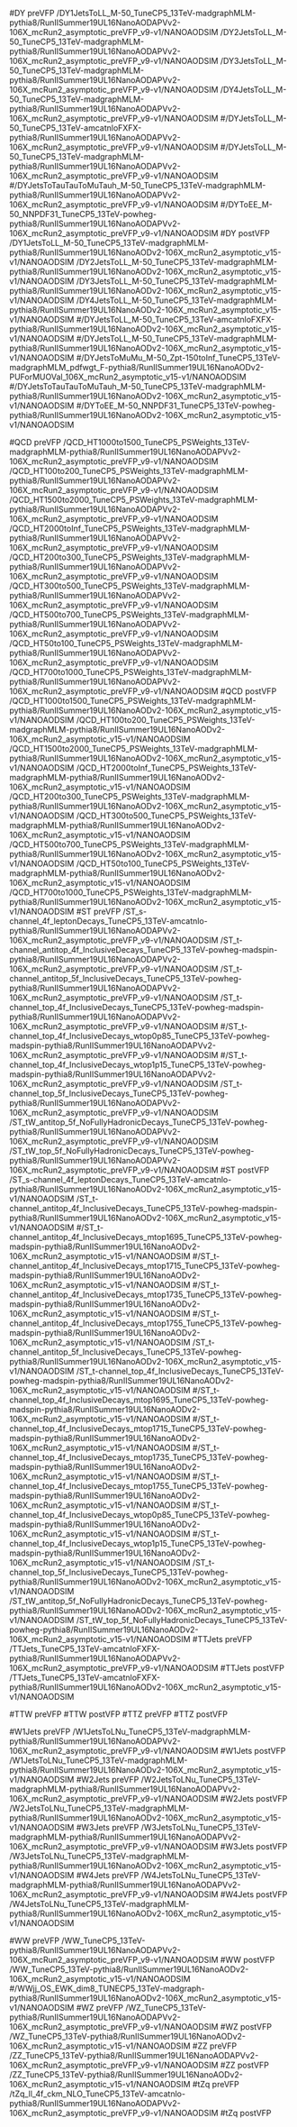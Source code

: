 #DY preVFP
/DY1JetsToLL_M-50_TuneCP5_13TeV-madgraphMLM-pythia8/RunIISummer19UL16NanoAODAPVv2-106X_mcRun2_asymptotic_preVFP_v9-v1/NANOAODSIM
/DY2JetsToLL_M-50_TuneCP5_13TeV-madgraphMLM-pythia8/RunIISummer19UL16NanoAODAPVv2-106X_mcRun2_asymptotic_preVFP_v9-v1/NANOAODSIM
/DY3JetsToLL_M-50_TuneCP5_13TeV-madgraphMLM-pythia8/RunIISummer19UL16NanoAODAPVv2-106X_mcRun2_asymptotic_preVFP_v9-v1/NANOAODSIM
/DY4JetsToLL_M-50_TuneCP5_13TeV-madgraphMLM-pythia8/RunIISummer19UL16NanoAODAPVv2-106X_mcRun2_asymptotic_preVFP_v9-v1/NANOAODSIM
#/DYJetsToLL_M-50_TuneCP5_13TeV-amcatnloFXFX-pythia8/RunIISummer19UL16NanoAODAPVv2-106X_mcRun2_asymptotic_preVFP_v9-v1/NANOAODSIM
#/DYJetsToLL_M-50_TuneCP5_13TeV-madgraphMLM-pythia8/RunIISummer19UL16NanoAODAPVv2-106X_mcRun2_asymptotic_preVFP_v9-v1/NANOAODSIM
#/DYJetsToTauTauToMuTauh_M-50_TuneCP5_13TeV-madgraphMLM-pythia8/RunIISummer19UL16NanoAODAPVv2-106X_mcRun2_asymptotic_preVFP_v9-v1/NANOAODSIM
#/DYToEE_M-50_NNPDF31_TuneCP5_13TeV-powheg-pythia8/RunIISummer19UL16NanoAODAPVv2-106X_mcRun2_asymptotic_preVFP_v9-v1/NANOAODSIM
#DY postVFP
/DY1JetsToLL_M-50_TuneCP5_13TeV-madgraphMLM-pythia8/RunIISummer19UL16NanoAODv2-106X_mcRun2_asymptotic_v15-v1/NANOAODSIM
/DY2JetsToLL_M-50_TuneCP5_13TeV-madgraphMLM-pythia8/RunIISummer19UL16NanoAODv2-106X_mcRun2_asymptotic_v15-v1/NANOAODSIM
/DY3JetsToLL_M-50_TuneCP5_13TeV-madgraphMLM-pythia8/RunIISummer19UL16NanoAODv2-106X_mcRun2_asymptotic_v15-v1/NANOAODSIM
/DY4JetsToLL_M-50_TuneCP5_13TeV-madgraphMLM-pythia8/RunIISummer19UL16NanoAODv2-106X_mcRun2_asymptotic_v15-v1/NANOAODSIM
#/DYJetsToLL_M-50_TuneCP5_13TeV-amcatnloFXFX-pythia8/RunIISummer19UL16NanoAODv2-106X_mcRun2_asymptotic_v15-v1/NANOAODSIM
#/DYJetsToLL_M-50_TuneCP5_13TeV-madgraphMLM-pythia8/RunIISummer19UL16NanoAODv2-106X_mcRun2_asymptotic_v15-v1/NANOAODSIM
#/DYJetsToMuMu_M-50_Zpt-150toInf_TuneCP5_13TeV-madgraphMLM_pdfwgt_F-pythia8/RunIISummer19UL16NanoAODv2-PUForMUOVal_106X_mcRun2_asymptotic_v15-v1/NANOAODSIM
#/DYJetsToTauTauToMuTauh_M-50_TuneCP5_13TeV-madgraphMLM-pythia8/RunIISummer19UL16NanoAODv2-106X_mcRun2_asymptotic_v15-v1/NANOAODSIM
#/DYToEE_M-50_NNPDF31_TuneCP5_13TeV-powheg-pythia8/RunIISummer19UL16NanoAODv2-106X_mcRun2_asymptotic_v15-v1/NANOAODSIM

#QCD preVFP
/QCD_HT1000to1500_TuneCP5_PSWeights_13TeV-madgraphMLM-pythia8/RunIISummer19UL16NanoAODAPVv2-106X_mcRun2_asymptotic_preVFP_v9-v1/NANOAODSIM
/QCD_HT100to200_TuneCP5_PSWeights_13TeV-madgraphMLM-pythia8/RunIISummer19UL16NanoAODAPVv2-106X_mcRun2_asymptotic_preVFP_v9-v1/NANOAODSIM
/QCD_HT1500to2000_TuneCP5_PSWeights_13TeV-madgraphMLM-pythia8/RunIISummer19UL16NanoAODAPVv2-106X_mcRun2_asymptotic_preVFP_v9-v1/NANOAODSIM
/QCD_HT2000toInf_TuneCP5_PSWeights_13TeV-madgraphMLM-pythia8/RunIISummer19UL16NanoAODAPVv2-106X_mcRun2_asymptotic_preVFP_v9-v1/NANOAODSIM
/QCD_HT200to300_TuneCP5_PSWeights_13TeV-madgraphMLM-pythia8/RunIISummer19UL16NanoAODAPVv2-106X_mcRun2_asymptotic_preVFP_v9-v1/NANOAODSIM
/QCD_HT300to500_TuneCP5_PSWeights_13TeV-madgraphMLM-pythia8/RunIISummer19UL16NanoAODAPVv2-106X_mcRun2_asymptotic_preVFP_v9-v1/NANOAODSIM
/QCD_HT500to700_TuneCP5_PSWeights_13TeV-madgraphMLM-pythia8/RunIISummer19UL16NanoAODAPVv2-106X_mcRun2_asymptotic_preVFP_v9-v1/NANOAODSIM
/QCD_HT50to100_TuneCP5_PSWeights_13TeV-madgraphMLM-pythia8/RunIISummer19UL16NanoAODAPVv2-106X_mcRun2_asymptotic_preVFP_v9-v1/NANOAODSIM
/QCD_HT700to1000_TuneCP5_PSWeights_13TeV-madgraphMLM-pythia8/RunIISummer19UL16NanoAODAPVv2-106X_mcRun2_asymptotic_preVFP_v9-v1/NANOAODSIM
#QCD postVFP
/QCD_HT1000to1500_TuneCP5_PSWeights_13TeV-madgraphMLM-pythia8/RunIISummer19UL16NanoAODv2-106X_mcRun2_asymptotic_v15-v1/NANOAODSIM
/QCD_HT100to200_TuneCP5_PSWeights_13TeV-madgraphMLM-pythia8/RunIISummer19UL16NanoAODv2-106X_mcRun2_asymptotic_v15-v1/NANOAODSIM
/QCD_HT1500to2000_TuneCP5_PSWeights_13TeV-madgraphMLM-pythia8/RunIISummer19UL16NanoAODv2-106X_mcRun2_asymptotic_v15-v1/NANOAODSIM
/QCD_HT2000toInf_TuneCP5_PSWeights_13TeV-madgraphMLM-pythia8/RunIISummer19UL16NanoAODv2-106X_mcRun2_asymptotic_v15-v1/NANOAODSIM
/QCD_HT200to300_TuneCP5_PSWeights_13TeV-madgraphMLM-pythia8/RunIISummer19UL16NanoAODv2-106X_mcRun2_asymptotic_v15-v1/NANOAODSIM
/QCD_HT300to500_TuneCP5_PSWeights_13TeV-madgraphMLM-pythia8/RunIISummer19UL16NanoAODv2-106X_mcRun2_asymptotic_v15-v1/NANOAODSIM
/QCD_HT500to700_TuneCP5_PSWeights_13TeV-madgraphMLM-pythia8/RunIISummer19UL16NanoAODv2-106X_mcRun2_asymptotic_v15-v1/NANOAODSIM
/QCD_HT50to100_TuneCP5_PSWeights_13TeV-madgraphMLM-pythia8/RunIISummer19UL16NanoAODv2-106X_mcRun2_asymptotic_v15-v1/NANOAODSIM
/QCD_HT700to1000_TuneCP5_PSWeights_13TeV-madgraphMLM-pythia8/RunIISummer19UL16NanoAODv2-106X_mcRun2_asymptotic_v15-v1/NANOAODSIM
#ST preVFP
/ST_s-channel_4f_leptonDecays_TuneCP5_13TeV-amcatnlo-pythia8/RunIISummer19UL16NanoAODAPVv2-106X_mcRun2_asymptotic_preVFP_v9-v1/NANOAODSIM
/ST_t-channel_antitop_4f_InclusiveDecays_TuneCP5_13TeV-powheg-madspin-pythia8/RunIISummer19UL16NanoAODAPVv2-106X_mcRun2_asymptotic_preVFP_v9-v1/NANOAODSIM
/ST_t-channel_antitop_5f_InclusiveDecays_TuneCP5_13TeV-powheg-pythia8/RunIISummer19UL16NanoAODAPVv2-106X_mcRun2_asymptotic_preVFP_v9-v1/NANOAODSIM
/ST_t-channel_top_4f_InclusiveDecays_TuneCP5_13TeV-powheg-madspin-pythia8/RunIISummer19UL16NanoAODAPVv2-106X_mcRun2_asymptotic_preVFP_v9-v1/NANOAODSIM
#/ST_t-channel_top_4f_InclusiveDecays_wtop0p85_TuneCP5_13TeV-powheg-madspin-pythia8/RunIISummer19UL16NanoAODAPVv2-106X_mcRun2_asymptotic_preVFP_v9-v1/NANOAODSIM
#/ST_t-channel_top_4f_InclusiveDecays_wtop1p15_TuneCP5_13TeV-powheg-madspin-pythia8/RunIISummer19UL16NanoAODAPVv2-106X_mcRun2_asymptotic_preVFP_v9-v1/NANOAODSIM
/ST_t-channel_top_5f_InclusiveDecays_TuneCP5_13TeV-powheg-pythia8/RunIISummer19UL16NanoAODAPVv2-106X_mcRun2_asymptotic_preVFP_v9-v1/NANOAODSIM
/ST_tW_antitop_5f_NoFullyHadronicDecays_TuneCP5_13TeV-powheg-pythia8/RunIISummer19UL16NanoAODAPVv2-106X_mcRun2_asymptotic_preVFP_v9-v1/NANOAODSIM
/ST_tW_top_5f_NoFullyHadronicDecays_TuneCP5_13TeV-powheg-pythia8/RunIISummer19UL16NanoAODAPVv2-106X_mcRun2_asymptotic_preVFP_v9-v1/NANOAODSIM
#ST postVFP
/ST_s-channel_4f_leptonDecays_TuneCP5_13TeV-amcatnlo-pythia8/RunIISummer19UL16NanoAODv2-106X_mcRun2_asymptotic_v15-v1/NANOAODSIM
/ST_t-channel_antitop_4f_InclusiveDecays_TuneCP5_13TeV-powheg-madspin-pythia8/RunIISummer19UL16NanoAODv2-106X_mcRun2_asymptotic_v15-v1/NANOAODSIM
#/ST_t-channel_antitop_4f_InclusiveDecays_mtop1695_TuneCP5_13TeV-powheg-madspin-pythia8/RunIISummer19UL16NanoAODv2-106X_mcRun2_asymptotic_v15-v1/NANOAODSIM
#/ST_t-channel_antitop_4f_InclusiveDecays_mtop1715_TuneCP5_13TeV-powheg-madspin-pythia8/RunIISummer19UL16NanoAODv2-106X_mcRun2_asymptotic_v15-v1/NANOAODSIM
#/ST_t-channel_antitop_4f_InclusiveDecays_mtop1735_TuneCP5_13TeV-powheg-madspin-pythia8/RunIISummer19UL16NanoAODv2-106X_mcRun2_asymptotic_v15-v1/NANOAODSIM
#/ST_t-channel_antitop_4f_InclusiveDecays_mtop1755_TuneCP5_13TeV-powheg-madspin-pythia8/RunIISummer19UL16NanoAODv2-106X_mcRun2_asymptotic_v15-v1/NANOAODSIM
/ST_t-channel_antitop_5f_InclusiveDecays_TuneCP5_13TeV-powheg-pythia8/RunIISummer19UL16NanoAODv2-106X_mcRun2_asymptotic_v15-v1/NANOAODSIM
/ST_t-channel_top_4f_InclusiveDecays_TuneCP5_13TeV-powheg-madspin-pythia8/RunIISummer19UL16NanoAODv2-106X_mcRun2_asymptotic_v15-v1/NANOAODSIM
#/ST_t-channel_top_4f_InclusiveDecays_mtop1695_TuneCP5_13TeV-powheg-madspin-pythia8/RunIISummer19UL16NanoAODv2-106X_mcRun2_asymptotic_v15-v1/NANOAODSIM
#/ST_t-channel_top_4f_InclusiveDecays_mtop1715_TuneCP5_13TeV-powheg-madspin-pythia8/RunIISummer19UL16NanoAODv2-106X_mcRun2_asymptotic_v15-v1/NANOAODSIM
#/ST_t-channel_top_4f_InclusiveDecays_mtop1735_TuneCP5_13TeV-powheg-madspin-pythia8/RunIISummer19UL16NanoAODv2-106X_mcRun2_asymptotic_v15-v1/NANOAODSIM
#/ST_t-channel_top_4f_InclusiveDecays_mtop1755_TuneCP5_13TeV-powheg-madspin-pythia8/RunIISummer19UL16NanoAODv2-106X_mcRun2_asymptotic_v15-v1/NANOAODSIM
#/ST_t-channel_top_4f_InclusiveDecays_wtop0p85_TuneCP5_13TeV-powheg-madspin-pythia8/RunIISummer19UL16NanoAODv2-106X_mcRun2_asymptotic_v15-v1/NANOAODSIM
#/ST_t-channel_top_4f_InclusiveDecays_wtop1p15_TuneCP5_13TeV-powheg-madspin-pythia8/RunIISummer19UL16NanoAODv2-106X_mcRun2_asymptotic_v15-v1/NANOAODSIM
/ST_t-channel_top_5f_InclusiveDecays_TuneCP5_13TeV-powheg-pythia8/RunIISummer19UL16NanoAODv2-106X_mcRun2_asymptotic_v15-v1/NANOAODSIM
/ST_tW_antitop_5f_NoFullyHadronicDecays_TuneCP5_13TeV-powheg-pythia8/RunIISummer19UL16NanoAODv2-106X_mcRun2_asymptotic_v15-v1/NANOAODSIM
/ST_tW_top_5f_NoFullyHadronicDecays_TuneCP5_13TeV-powheg-pythia8/RunIISummer19UL16NanoAODv2-106X_mcRun2_asymptotic_v15-v1/NANOAODSIM
#TTJets preVFP
/TTJets_TuneCP5_13TeV-amcatnloFXFX-pythia8/RunIISummer19UL16NanoAODAPVv2-106X_mcRun2_asymptotic_preVFP_v9-v1/NANOAODSIM
#TTJets postVFP
/TTJets_TuneCP5_13TeV-amcatnloFXFX-pythia8/RunIISummer19UL16NanoAODv2-106X_mcRun2_asymptotic_v15-v1/NANOAODSIM

#TTW preVFP
#TTW postVFP
#TTZ preVFP
#TTZ postVFP

#W1Jets preVFP
/W1JetsToLNu_TuneCP5_13TeV-madgraphMLM-pythia8/RunIISummer19UL16NanoAODAPVv2-106X_mcRun2_asymptotic_preVFP_v9-v1/NANOAODSIM
#W1Jets postVFP
/W1JetsToLNu_TuneCP5_13TeV-madgraphMLM-pythia8/RunIISummer19UL16NanoAODv2-106X_mcRun2_asymptotic_v15-v1/NANOAODSIM
#W2Jets preVFP
/W2JetsToLNu_TuneCP5_13TeV-madgraphMLM-pythia8/RunIISummer19UL16NanoAODAPVv2-106X_mcRun2_asymptotic_preVFP_v9-v1/NANOAODSIM
#W2Jets postVFP
/W2JetsToLNu_TuneCP5_13TeV-madgraphMLM-pythia8/RunIISummer19UL16NanoAODv2-106X_mcRun2_asymptotic_v15-v1/NANOAODSIM
#W3Jets preVFP
/W3JetsToLNu_TuneCP5_13TeV-madgraphMLM-pythia8/RunIISummer19UL16NanoAODAPVv2-106X_mcRun2_asymptotic_preVFP_v9-v1/NANOAODSIM
#W3Jets postVFP
/W3JetsToLNu_TuneCP5_13TeV-madgraphMLM-pythia8/RunIISummer19UL16NanoAODv2-106X_mcRun2_asymptotic_v15-v1/NANOAODSIM
#W4Jets preVFP
/W4JetsToLNu_TuneCP5_13TeV-madgraphMLM-pythia8/RunIISummer19UL16NanoAODAPVv2-106X_mcRun2_asymptotic_preVFP_v9-v1/NANOAODSIM
#W4Jets postVFP
/W4JetsToLNu_TuneCP5_13TeV-madgraphMLM-pythia8/RunIISummer19UL16NanoAODv2-106X_mcRun2_asymptotic_v15-v1/NANOAODSIM

#WW preVFP
/WW_TuneCP5_13TeV-pythia8/RunIISummer19UL16NanoAODAPVv2-106X_mcRun2_asymptotic_preVFP_v9-v1/NANOAODSIM
#WW postVFP
/WW_TuneCP5_13TeV-pythia8/RunIISummer19UL16NanoAODv2-106X_mcRun2_asymptotic_v15-v1/NANOAODSIM
#/WWjj_OS_EWK_dim8_TUNECP5_13TeV-madgraph-pythia8/RunIISummer19UL16NanoAODv2-106X_mcRun2_asymptotic_v15-v1/NANOAODSIM
#WZ preVFP
/WZ_TuneCP5_13TeV-pythia8/RunIISummer19UL16NanoAODAPVv2-106X_mcRun2_asymptotic_preVFP_v9-v1/NANOAODSIM
#WZ postVFP
/WZ_TuneCP5_13TeV-pythia8/RunIISummer19UL16NanoAODv2-106X_mcRun2_asymptotic_v15-v1/NANOAODSIM
#ZZ preVFP
/ZZ_TuneCP5_13TeV-pythia8/RunIISummer19UL16NanoAODAPVv2-106X_mcRun2_asymptotic_preVFP_v9-v1/NANOAODSIM
#ZZ postVFP
/ZZ_TuneCP5_13TeV-pythia8/RunIISummer19UL16NanoAODv2-106X_mcRun2_asymptotic_v15-v1/NANOAODSIM
#tZq preVFP
/tZq_ll_4f_ckm_NLO_TuneCP5_13TeV-amcatnlo-pythia8/RunIISummer19UL16NanoAODAPVv2-106X_mcRun2_asymptotic_preVFP_v9-v1/NANOAODSIM
#tZq postVFP

